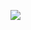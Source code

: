 ![](https://github.com/Rishabh45/Flipkart_Customer_Support_Analysis_EDA/blob/main/Flipkart_EDA.ipynb)

